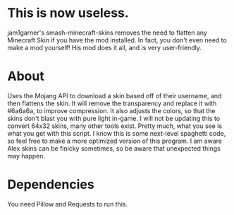 # This is now useless.
jam1garner's smash-minecraft-skins removes the need to flatten any Minecraft Skin if you have the mod installed.
In fact, you don't even need to make a mod yourself! His mod does it all, and is very user-friendly.

# About
Uses the Mojang API to download a skin based off of their username, and then flattens the skin.
It will remove the transparency and replace it with #6a6a6a, to improve compression.
It also adjusts the colors, so that the skins don't blast you with pure light in-game.
I will not be updating this to convert 64x32 skins, many other tools exist. Pretty much, what you see is what you get with this script. I know this is some next-level spaghetti code, so feel free to make a more optimized version of this program. I am aware Alex skins can be finicky sometimes, so be aware that unexpected things may happen.

# Dependencies
You need Pillow and Requests to run this.
